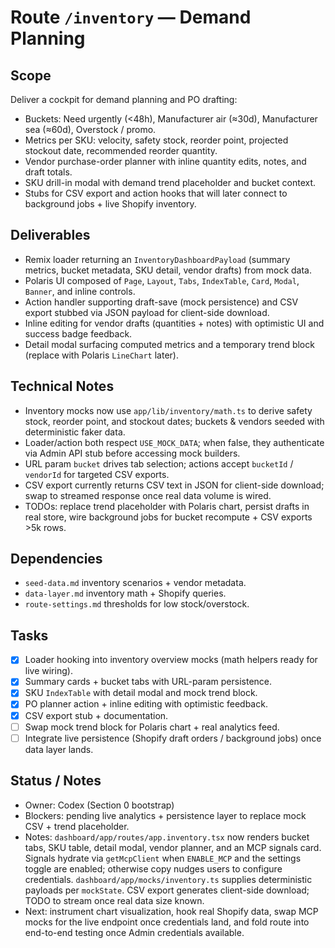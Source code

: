 # Route `/inventory` — Demand Planning

## Scope
Deliver a cockpit for demand planning and PO drafting:
- Buckets: Need urgently (<48h), Manufacturer air (≈30d), Manufacturer sea (≈60d), Overstock / promo.
- Metrics per SKU: velocity, safety stock, reorder point, projected stockout date, recommended reorder quantity.
- Vendor purchase-order planner with inline quantity edits, notes, and draft totals.
- SKU drill-in modal with demand trend placeholder and bucket context.
- Stubs for CSV export and action hooks that will later connect to background jobs + live Shopify inventory.

## Deliverables
- Remix loader returning an `InventoryDashboardPayload` (summary metrics, bucket metadata, SKU detail, vendor drafts) from mock data.
- Polaris UI composed of `Page`, `Layout`, `Tabs`, `IndexTable`, `Card`, `Modal`, `Banner`, and inline controls.
- Action handler supporting draft-save (mock persistence) and CSV export stubbed via JSON payload for client-side download.
- Inline editing for vendor drafts (quantities + notes) with optimistic UI and success badge feedback.
- Detail modal surfacing computed metrics and a temporary trend block (replace with Polaris `LineChart` later).

## Technical Notes
- Inventory mocks now use `app/lib/inventory/math.ts` to derive safety stock, reorder point, and stockout dates; buckets & vendors seeded with deterministic faker data.
- Loader/action both respect `USE_MOCK_DATA`; when false, they authenticate via Admin API stub before accessing mock builders.
- URL param `bucket` drives tab selection; actions accept `bucketId` / `vendorId` for targeted CSV exports.
- CSV export currently returns CSV text in JSON for client-side download; swap to streamed response once real data volume is wired.
- TODOs: replace trend placeholder with Polaris chart, persist drafts in real store, wire background jobs for bucket recompute + CSV exports >5k rows.

## Dependencies
- `seed-data.md` inventory scenarios + vendor metadata.
- `data-layer.md` inventory math + Shopify queries.
- `route-settings.md` thresholds for low stock/overstock.

## Tasks
- [x] Loader hooking into inventory overview mocks (math helpers ready for live wiring).
- [x] Summary cards + bucket tabs with URL-param persistence.
- [x] SKU `IndexTable` with detail modal and mock trend block.
- [x] PO planner action + inline editing with optimistic feedback.
- [x] CSV export stub + documentation.
- [ ] Swap mock trend block for Polaris chart + real analytics feed.
- [ ] Integrate live persistence (Shopify draft orders / background jobs) once data layer lands.

## Status / Notes
- Owner: Codex (Section 0 bootstrap)
- Blockers: pending live analytics + persistence layer to replace mock CSV + trend placeholder.
- Notes: `dashboard/app/routes/app.inventory.tsx` now renders bucket tabs, SKU table, detail modal, vendor planner, and an MCP signals card. Signals hydrate via `getMcpClient` when `ENABLE_MCP` and the settings toggle are enabled; otherwise copy nudges users to configure credentials. `dashboard/app/mocks/inventory.ts` supplies deterministic payloads per `mockState`. CSV export generates client-side download; TODO to stream once real data size known.
- Next: instrument chart visualization, hook real Shopify data, swap MCP mocks for the live endpoint once credentials land, and fold route into end-to-end testing once Admin credentials available.
